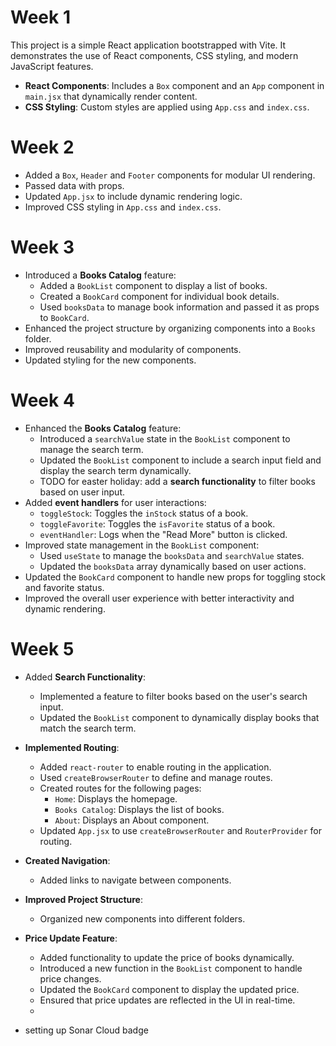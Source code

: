 # Week 1

This project is a simple React application bootstrapped with Vite.
It demonstrates the use of React components, CSS styling, and modern JavaScript features.

- **React Components**: Includes a `Box` component and an `App` component in `main.jsx` that dynamically render content.
- **CSS Styling**: Custom styles are applied using `App.css` and `index.css`.


# Week 2

- Added a `Box`, `Header` and `Footer` components for modular UI rendering.
- Passed data with props.
- Updated `App.jsx` to include dynamic rendering logic.
- Improved CSS styling in `App.css` and `index.css`.

# Week 3

- Introduced a **Books Catalog** feature:
  - Added a `BookList` component to display a list of books.
  - Created a `BookCard` component for individual book details.
  - Used `booksData` to manage book information and passed it as props to `BookCard`.
- Enhanced the project structure by organizing components into a `Books` folder.
- Improved reusability and modularity of components.
- Updated styling for the new components.

# Week 4

- Enhanced the **Books Catalog** feature:
  - Introduced a `searchValue` state in the `BookList` component to manage the search term.
  - Updated the `BookList` component to include a search input field and display the search term dynamically.
  - TODO for easter holiday: add a **search functionality** to filter books based on user input.
- Added **event handlers** for user interactions:
  - `toggleStock`: Toggles the `inStock` status of a book.
  - `toggleFavorite`: Toggles the `isFavorite` status of a book.
  - `eventHandler`: Logs when the "Read More" button is clicked.
- Improved state management in the `BookList` component:
  - Used `useState` to manage the `booksData` and `searchValue` states.
  - Updated the `booksData` array dynamically based on user actions.
- Updated the `BookCard` component to handle new props for toggling stock and favorite status.
- Improved the overall user experience with better interactivity and dynamic rendering.

# Week 5

- Added **Search Functionality**:
  - Implemented a feature to filter books based on the user's search input.
  - Updated the `BookList` component to dynamically display books that match the search term.
- **Implemented Routing**:
  - Added `react-router` to enable routing in the application.
  - Used `createBrowserRouter` to define and manage routes.
  - Created routes for the following pages:
    - `Home`: Displays the homepage.
    - `Books Catalog`: Displays the list of books.
    - `About`: Displays an About component.
  - Updated `App.jsx` to use `createBrowserRouter` and `RouterProvider` for routing.
- **Created Navigation**:
  - Added links to navigate between components.
- **Improved Project Structure**:
  - Organized new components into different folders.
- **Price Update Feature**:
  - Added functionality to update the price of books dynamically.
  - Introduced a new function in the `BookList` component to handle price changes.
  - Updated the `BookCard` component to display the updated price.
  - Ensured that price updates are reflected in the UI in real-time.
  - 

 - setting up Sonar Cloud badge
